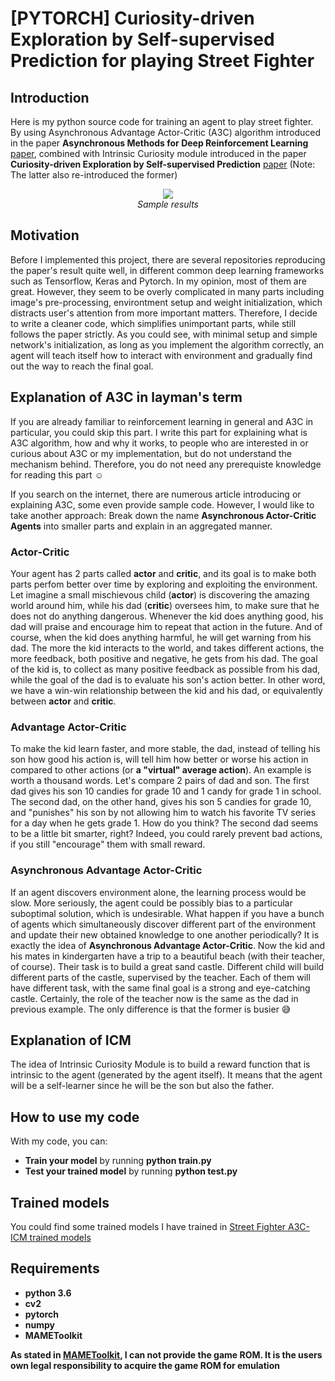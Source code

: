 # [PYTORCH] Curiosity-driven Exploration by Self-supervised Prediction for playing Street Fighter

## Introduction

Here is my python source code for training an agent to play street fighter. By using Asynchronous Advantage Actor-Critic (A3C) algorithm introduced in the paper **Asynchronous Methods for Deep Reinforcement Learning** [paper](https://arxiv.org/abs/1602.01783), combined with Intrinsic Curiosity module introduced in the paper **Curiosity-driven Exploration by Self-supervised Prediction** [paper](https://arxiv.org/abs/1705.05363) (Note: The latter also re-introduced the former)
<p align="center">
  <img src="demo/video.gif"><br/>
  <i>Sample results</i>
</p>

## Motivation

Before I implemented this project, there are several repositories reproducing the paper's result quite well, in different common deep learning frameworks such as Tensorflow, Keras and Pytorch. In my opinion, most of them are great. However, they seem to be overly complicated in many parts including image's pre-processing, environtment setup and weight initialization, which distracts user's attention from more important matters. Therefore, I decide to write a cleaner code, which simplifies unimportant parts, while still follows the paper strictly. As you could see, with minimal setup and simple network's initialization, as long as you implement the algorithm correctly, an agent will teach itself how to interact with environment and gradually find out the way to reach the final goal.

## Explanation of A3C in layman's term
If you are already familiar to reinforcement learning in general and A3C in particular, you could skip this part. I write this part for explaining what is A3C algorithm, how and why it works, to people who are interested in or curious about A3C or my implementation, but do not understand the mechanism behind. Therefore, you do not need any prerequiste knowledge for reading this part :relaxed:

If you search on the internet, there are numerous article introducing or explaining A3C, some even provide sample code. However, I would like to take another approach: Break down the name **Asynchronous Actor-Critic Agents** into smaller parts and explain in an aggregated manner.

### Actor-Critic
Your agent has 2 parts called **actor** and **critic**, and its goal is to make both parts perfom better over time by exploring and exploiting the environment. Let imagine a small mischievous child (**actor**) is discovering the amazing world around him, while his dad (**critic**) oversees him, to make sure that he does not do anything dangerous. Whenever the kid does anything good, his dad will praise and encourage him to repeat that action in the future. And of course, when the kid does anything harmful, he will get warning from his dad. The more the kid interacts to the world, and takes different actions, the more feedback, both positive and negative, he gets from his dad. The goal of the kid is, to collect as many positive feedback as possible from his dad, while the goal of the dad is to evaluate his son's action better. In other word, we have a win-win relationship between the kid and his dad, or equivalently between **actor** and **critic**.

### Advantage Actor-Critic
To make the kid learn faster, and more stable, the dad, instead of telling his son how good his action is, will tell him how better or worse his action in compared to other actions (or **a "virtual" average action**). An example is worth a thousand words. Let's compare 2 pairs of dad and son. The first dad gives his son 10 candies for grade 10 and 1 candy for grade 1 in school. The second dad, on the other hand, gives his son 5 candies for grade 10, and "punishes" his son by not allowing him to watch his favorite TV series for a day when he gets grade 1. How do you think? The second dad seems to be a little bit smarter, right? Indeed, you could rarely prevent bad actions, if you still "encourage" them with small reward.

### Asynchronous Advantage Actor-Critic
If an agent discovers environment alone, the learning process would be slow. More seriously, the agent could be possibly bias to a particular suboptimal solution, which is undesirable. What happen if you have a bunch of agents which simultaneously discover different part of the environment and update their new obtained knowledge to one another periodically? It is exactly the idea of **Asynchronous Advantage Actor-Critic**. Now the kid and his mates in kindergarten have a trip to a beautiful beach (with their teacher, of course). Their task is to build a great sand castle. Different child will build different parts of the castle, supervised by the teacher. Each of them will have different task, with the same final goal is a strong and eye-catching castle. Certainly, the role of the teacher now is the same as the dad in previous example. The only difference is that the former is busier :sweat_smile:

## Explanation of ICM
The idea of Intrinsic Curiosity Module is to build a reward function that is intrinsic to the agent (generated by the agent itself). It means that the agent will be a self-learner since he will be the son but also the father.

## How to use my code

With my code, you can:
* **Train your model** by running **python train.py**
* **Test your trained model** by running **python test.py**

## Trained models

You could find some trained models I have trained in [Street Fighter A3C-ICM trained models](https://drive.google.com/open?id=1itDw9sXPiY7xC4u72RIfO5EdoVs0msLL)
 
## Requirements

* **python 3.6**
* **cv2**
* **pytorch** 
* **numpy**
* **MAMEToolkit**

**As stated in [MAMEToolkit](https://github.com/M-J-Murray/MAMEToolkit), I can not provide the game ROM. It is the users own legal responsibility to acquire the game ROM for emulation**
